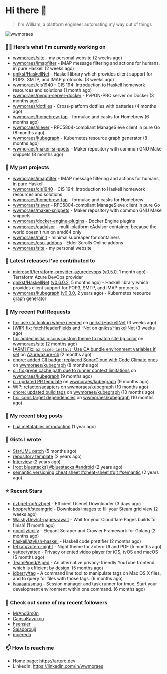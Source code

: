# Hi there 👋

> I'm William, a platform engineer automating my way out of things

<img src="https://github-readme-stats.vercel.app/api?username=wwmoraes&show_icons=true" alt="wwmoraes" />

### 👨‍💻 Here's what I'm currently working on

- [wwmoraes/site](https://github.com/wwmoraes/site) - my personal website (2 weeks ago)
- [wwmoraes/imapfilter](https://github.com/wwmoraes/imapfilter) - IMAP message filtering and actions for humans, in pure Haskell (2 weeks ago)
- [qnikst/HaskellNet](https://github.com/qnikst/HaskellNet) - Haskell library which provides client support for POP3, SMTP, and IMAP protocols. (3 weeks ago)
- [wwmoraes/cis1940](https://github.com/wwmoraes/cis1940) - CIS 194: Introduction to Haskell homework resources and solutions (1 month ago)
- [wwmoraes/pvpgn-server-docker](https://github.com/wwmoraes/pvpgn-server-docker) - PvPGN-PRO server on Docker (3 months ago)
- [wwmoraes/dotfiles](https://github.com/wwmoraes/dotfiles) - Cross-platform dotfiles with batteries (4 months ago)
- [wwmoraes/homebrew-tap](https://github.com/wwmoraes/homebrew-tap) - formulae and casks for Homebrew (6 months ago)
- [wwmoraes/siever](https://github.com/wwmoraes/siever) - RFC5804-compliant ManageSieve client in pure Go (8 months ago)
- [wwmoraes/kubegraph](https://github.com/wwmoraes/kubegraph) - Kubernetes resource graph generator (8 months ago)
- [wwmoraes/maker-snippets](https://github.com/wwmoraes/maker-snippets) - Maker repository with common GNU Make snippets (8 months ago)

### 🌱 My pet projects

- [wwmoraes/imapfilter](https://github.com/wwmoraes/imapfilter) - IMAP message filtering and actions for humans, in pure Haskell
- [wwmoraes/cis1940](https://github.com/wwmoraes/cis1940) - CIS 194: Introduction to Haskell homework resources and solutions
- [wwmoraes/homebrew-tap](https://github.com/wwmoraes/homebrew-tap) - formulae and casks for Homebrew
- [wwmoraes/siever](https://github.com/wwmoraes/siever) - RFC5804-compliant ManageSieve client in pure Go
- [wwmoraes/maker-snippets](https://github.com/wwmoraes/maker-snippets) - Maker repository with common GNU Make snippets
- [wwmoraes/docker-engine-plugins](https://github.com/wwmoraes/docker-engine-plugins) - Docker Engine plugins
- [wwmoraes/cadvisor](https://github.com/wwmoraes/cadvisor) - multi-platform cAdvisor container, because the world doesn&#39;t run on amd64 only
- [wwmoraes/minit](https://github.com/wwmoraes/minit) - minimal subreaper for containers
- [wwmoraes/eso-addons](https://github.com/wwmoraes/eso-addons) - Elder Scrolls Online addons
- [wwmoraes/site](https://github.com/wwmoraes/site) - my personal website

### 🔭 Latest releases I've contributed to

- [microsoft/terraform-provider-azuredevops](https://github.com/microsoft/terraform-provider-azuredevops) ([v0.5.0](https://github.com/microsoft/terraform-provider-azuredevops/releases/tag/v0.5.0), 1 month ago) - Terraform Azure DevOps provider
- [qnikst/HaskellNet](https://github.com/qnikst/HaskellNet) ([v0.6.0.2](https://github.com/qnikst/HaskellNet/releases/tag/v0.6.0.2), 5 months ago) - Haskell library which provides client support for POP3, SMTP, and IMAP protocols.
- [wwmoraes/kubegraph](https://github.com/wwmoraes/kubegraph) ([v0.3.0](https://github.com/wwmoraes/kubegraph/releases/tag/v0.3.0), 2 years ago) - Kubernetes resource graph generator

### 🔨 My recent Pull Requests

- [fix: use std lookup where needed](https://github.com/qnikst/HaskellNet/pull/94) on [qnikst/HaskellNet](https://github.com/qnikst/HaskellNet) (3 weeks ago)
- [[WIP] fix: fetchHeaderFields and -Not](https://github.com/qnikst/HaskellNet/pull/93) on [qnikst/HaskellNet](https://github.com/qnikst/HaskellNet) (3 weeks ago)
- [fix: added initial giscus custom theme to match site bg color](https://github.com/wwmoraes/site/pull/2) on [wwmoraes/site](https://github.com/wwmoraes/site) (2 months ago)
- [[ARM] Fix: `az bicep install`: Use CA bundle environment variables if set](https://github.com/Azure/azure-cli/pull/26013) on [Azure/azure-cli](https://github.com/Azure/azure-cli) (2 months ago)
- [chore: added CII badge; replaced SonarCloud with Code Climate ones](https://github.com/wwmoraes/kubegraph/pull/205) on [wwmoraes/kubegraph](https://github.com/wwmoraes/kubegraph) (8 months ago)
- [ci: fix grype cache path due to runner context limitations](https://github.com/wwmoraes/kubegraph/pull/189) on [wwmoraes/kubegraph](https://github.com/wwmoraes/kubegraph) (9 months ago)
- [ci: updated PR template](https://github.com/wwmoraes/kubegraph/pull/188) on [wwmoraes/kubegraph](https://github.com/wwmoraes/kubegraph) (9 months ago)
- [WIP: refactor/adapters](https://github.com/wwmoraes/kubegraph/pull/180) on [wwmoraes/kubegraph](https://github.com/wwmoraes/kubegraph) (10 months ago)
- [chore: updated build tags](https://github.com/wwmoraes/kubegraph/pull/179) on [wwmoraes/kubegraph](https://github.com/wwmoraes/kubegraph) (10 months ago)
- [fix: icons target dependencies](https://github.com/wwmoraes/kubegraph/pull/178) on [wwmoraes/kubegraph](https://github.com/wwmoraes/kubegraph) (10 months ago)

### 📜 My recent blog posts

- [Lua metatables introduction](https://artero.dev/posts/lua-metatables-introduction/) (1 year ago)

### 📓 Gists I wrote

- [StarUML patch](https://gist.github.com/3288859d4b466f530706aa556347de9f) (5 months ago)
- [repository template](https://gist.github.com/75dc66767a9f487c8235c5423027f69c) (2 years ago)
- [Interview](https://gist.github.com/b2ac3c3d92414f5d57d3a0b567c78065) (2 years ago)
- [[root bluestacks] #bluestacks #android](https://gist.github.com/d5714685ebbe6fa5087f6bab489fa365) (2 years ago)
- [semantic versioning cheat sheet #cheat-sheet #git #semantic](https://gist.github.com/bd2ba1b347dd38ce9af9706388eed74f) (2 years ago)

### ⭐ Recent Stars

- [nzbget-ng/nzbget](https://github.com/nzbget-ng/nzbget) - Efficient Usenet Downloader (3 days ago)
- [boppreh/steamgrid](https://github.com/boppreh/steamgrid) - Downloads images to fill your Steam grid view (2 weeks ago)
- [WalshyDev/cf-pages-await](https://github.com/WalshyDev/cf-pages-await) - Wait for your Cloudflare Pages builds to finish! (1 month ago)
- [gocolly/colly](https://github.com/gocolly/colly) - Elegant Scraper and Crawler Framework for Golang (2 months ago)
- [haskell/stylish-haskell](https://github.com/haskell/stylish-haskell) - Haskell code prettifier (2 months ago)
- [tefkah/zotero-night](https://github.com/tefkah/zotero-night) - Night theme for Zotero UI and PDF (5 months ago)
- [yattee/yattee](https://github.com/yattee/yattee) - Privacy oriented video player for iOS, tvOS and macOS (5 months ago)
- [TeamPiped/Piped](https://github.com/TeamPiped/Piped) - An alternative privacy-friendly YouTube frontend which is efficient by design. (5 months ago)
- [jdberry/tag](https://github.com/jdberry/tag) - A command line tool to manipulate tags on Mac OS X files, and to query for files with those tags. (6 months ago)
- [ivaaaan/smug](https://github.com/ivaaaan/smug) - Session manager and task runner for tmux. Start your development environment within one command. (6 months ago)

### 👯 Check out some of my recent followers

- [MrAnd3rs0n](https://github.com/MrAnd3rs0n)
- [CansuKavukcu](https://github.com/CansuKavukcu)
- [hsensier](https://github.com/hsensier)
- [Sajadorouji](https://github.com/Sajadorouji)
- [mcereda](https://github.com/mcereda)

### 📫 How to reach me

- Home page: <https://artero.dev>
- LinkedIn: <https://linkedin.com/in/wwmoraes>
